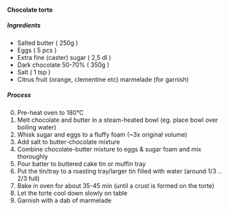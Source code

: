#### Chocolate torte

##### Ingredients

- Salted butter ( 250g )
- Eggs ( 5 pcs )
- Extra fine (caster) sugar ( 2,5 dl )
- Dark chocolate 50-70% ( 350g )
- Salt ( 1 tsp )
- Citrus fruit (orange, clementine etc) marmelade (for garnish)

##### Process

0) Pre-heat oven to 180°C
1) Melt chocolate and butter in a steam-heated bowl (eg. place bowl over boiling water)
2) Whisk sugar and eggs to a fluffy foam (~3x original volume)
3) Add salt to butter-chocolate mixture
4) Combine chocolate-butter mixture to eggs & sugar foam and mix thoroughly
5) Pour batter to buttered cake tin or muffin tray
6) Put the tin/tray to a roasting tray/larger tin filled with water (around 1/3 .. 2/3 full)
7) Bake in oven for about 35-45 min (until a crust is formed on the torte)
8) Let the torte cool down slowly on table
9) Garnish with a dab of marmelade

